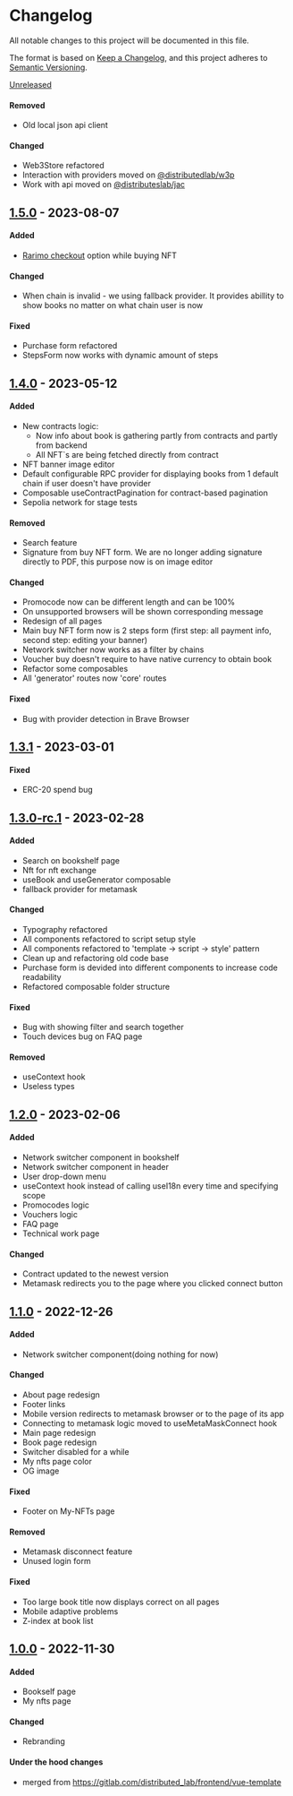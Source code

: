 # Changelog
All notable changes to this project will be documented in this file.

The format is based on [Keep a Changelog](https://keepachangelog.com/en/1.0.0/),
and this project adheres to [Semantic Versioning](https://semver.org/spec/v2.0.0.html).

[Unreleased]
#### Removed
- Old local json api client

#### Changed
- Web3Store refactored
- Interaction with providers moved on [@distributedlab/w3p](https://distributed-lab.github.io/web-kit/modules/_distributedlab_w3p.html#distributedlabw3p)
- Work with api moved on [@distributeslab/jac](https://distributed-lab.github.io/web-kit/modules/_distributedlab_jac.html)

## [1.5.0] - 2023-08-07
#### Added
- [Rarimo checkout](https://rarimo.github.io/js-sdk/modules/_rarimo_nft_checkout.html) option while buying NFT

#### Changed
- When chain is invalid - we using fallback provider. It provides
abillity to show books no matter on what chain user is now

#### Fixed
- Purchase form refactored
- StepsForm now works with dynamic amount of steps

## [1.4.0] - 2023-05-12
#### Added
- New contracts logic:
    - Now info about book is gathering partly from contracts and partly from backend
    - All NFT`s are being fetched directly from contract
- NFT banner image editor
- Default configurable RPC provider for displaying books from 1 default chain if user doesn't have provider
- Composable useContractPagination for contract-based pagination
- Sepolia network for stage tests

#### Removed
- Search feature
- Signature from buy NFT form. We are no longer adding signature directly to PDF, this purpose now is on image editor

#### Changed
- Promocode now can be different length and can be 100%
- On unsupported browsers will be shown corresponding message
- Redesign of all pages
- Main buy NFT form now is 2 steps form (first step: all payment info, second step: editing your banner)
- Network switcher now works as a filter by chains
- Voucher buy doesn't require to have native currency to obtain book
- Refactor some composables
- All 'generator' routes now 'core' routes


#### Fixed
- Bug with provider detection in Brave Browser

## [1.3.1] - 2023-03-01
#### Fixed
- ERC-20 spend bug

## [1.3.0-rc.1] - 2023-02-28
#### Added
- Search on bookshelf page
- Nft for nft exchange
- useBook and useGenerator composable
- fallback provider for metamask

#### Changed
- Typography refactored
- All components refactored to script setup style
- All components refactored to 'template -> script -> style' pattern
- Clean up and refactoring old code base
- Purchase form is devided into different components to increase code readability
- Refactored composable folder structure

#### Fixed
- Bug with showing filter and search together
- Touch devices bug on FAQ page

#### Removed
- useContext hook
- Useless types

## [1.2.0] - 2023-02-06
#### Added
- Network switcher component in bookshelf
- Network switcher component in header
- User drop-down menu
- useContext hook instead of calling useI18n every time and specifying scope
- Promocodes logic
- Vouchers logic
- FAQ page
- Technical work page

#### Changed
- Contract updated to the newest version
- Metamask redirects you to the page where you clicked connect button

## [1.1.0] - 2022-12-26
#### Added
- Network switcher component(doing nothing for now)

#### Changed
- About page redesign
- Footer links
- Mobile version redirects to metamask browser or to the page of its app
- Connecting to metamask logic moved to useMetaMaskConnect hook
- Main page redesign
- Book page redesign
- Switcher disabled for a while
- My nfts page color
- OG image

#### Fixed
- Footer on My-NFTs page

#### Removed
- Metamask disconnect feature
- Unused login form

#### Fixed
- Too large book title now displays correct on all pages
- Mobile adaptive problems
- Z-index at book list

## [1.0.0] - 2022-11-30
#### Added
- Bookself page
- My nfts page

#### Changed
- Rebranding

#### Under the hood changes
- merged from https://gitlab.com/distributed_lab/frontend/vue-template

[Unreleased]: https://github.com/dl-nft-books/web-client/compare/v1.5.0...main
[1.5.0]: https://github.com/dl-nft-books/web-client/compare/v1.4.0...v1.5.0
[1.4.0]: https://github.com/dl-nft-books/web-client/compare/v1.3.1...v1.4.0
[1.3.1]: https://github.com/dl-nft-books/web-client/compare/v1.3.0-rc.1...v1.3.1
[1.3.0-rc.1]: https://github.com/dl-nft-books/web-client/compare/v1.2.0...v1.3.0-rc.1
[1.2.0]: https://github.com/dl-nft-books/web-client/compare/v1.1.0...v1.2.0
[1.1.0]: https://github.com/dl-nft-books/web-client/compare/v1.0.0...v1.1.0
[1.0.0]: https://github.com/dl-nft-books/web-client/tree/v1.0.0

